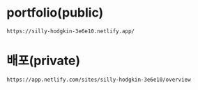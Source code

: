 # portfolio(public)
    https://silly-hodgkin-3e6e10.netlify.app/

# 배포(private)
    https://app.netlify.com/sites/silly-hodgkin-3e6e10/overview